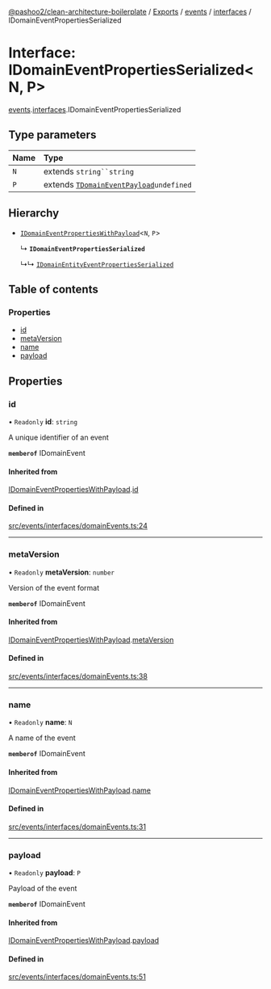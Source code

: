 [@pashoo2/clean-architecture-boilerplate](../README.md) / [Exports](../modules.md) / [events](../modules/events.md) / [interfaces](../modules/events.interfaces.md) / IDomainEventPropertiesSerialized

# Interface: IDomainEventPropertiesSerialized<N, P\>

[events](../modules/events.md).[interfaces](../modules/events.interfaces.md).IDomainEventPropertiesSerialized

## Type parameters

| Name | Type |
| :------ | :------ |
| `N` | extends `string``string` |
| `P` | extends [`TDomainEventPayload`](../modules/events.interfaces.md#tdomaineventpayload)`undefined` |

## Hierarchy

- [`IDomainEventPropertiesWithPayload`](events.interfaces.idomaineventpropertieswithpayload.md)<`N`, `P`\>

  ↳ **`IDomainEventPropertiesSerialized`**

  ↳↳ [`IDomainEntityEventPropertiesSerialized`](events.interfaces.idomainentityeventpropertiesserialized.md)

## Table of contents

### Properties

- [id](events.interfaces.idomaineventpropertiesserialized.md#id)
- [metaVersion](events.interfaces.idomaineventpropertiesserialized.md#metaversion)
- [name](events.interfaces.idomaineventpropertiesserialized.md#name)
- [payload](events.interfaces.idomaineventpropertiesserialized.md#payload)

## Properties

### id

• `Readonly` **id**: `string`

A unique identifier of an event

**`memberof`** IDomainEvent

#### Inherited from

[IDomainEventPropertiesWithPayload](events.interfaces.idomaineventpropertieswithpayload.md).[id](events.interfaces.idomaineventpropertieswithpayload.md#id)

#### Defined in

[src/events/interfaces/domainEvents.ts:24](https://github.com/pashoo2/clean-architecture-boilerplate/blob/4202db5/src/events/interfaces/domainEvents.ts#L24)

___

### metaVersion

• `Readonly` **metaVersion**: `number`

Version of the event format

**`memberof`** IDomainEvent

#### Inherited from

[IDomainEventPropertiesWithPayload](events.interfaces.idomaineventpropertieswithpayload.md).[metaVersion](events.interfaces.idomaineventpropertieswithpayload.md#metaversion)

#### Defined in

[src/events/interfaces/domainEvents.ts:38](https://github.com/pashoo2/clean-architecture-boilerplate/blob/4202db5/src/events/interfaces/domainEvents.ts#L38)

___

### name

• `Readonly` **name**: `N`

A name of the event

**`memberof`** IDomainEvent

#### Inherited from

[IDomainEventPropertiesWithPayload](events.interfaces.idomaineventpropertieswithpayload.md).[name](events.interfaces.idomaineventpropertieswithpayload.md#name)

#### Defined in

[src/events/interfaces/domainEvents.ts:31](https://github.com/pashoo2/clean-architecture-boilerplate/blob/4202db5/src/events/interfaces/domainEvents.ts#L31)

___

### payload

• `Readonly` **payload**: `P`

Payload of the event

**`memberof`** IDomainEvent

#### Inherited from

[IDomainEventPropertiesWithPayload](events.interfaces.idomaineventpropertieswithpayload.md).[payload](events.interfaces.idomaineventpropertieswithpayload.md#payload)

#### Defined in

[src/events/interfaces/domainEvents.ts:51](https://github.com/pashoo2/clean-architecture-boilerplate/blob/4202db5/src/events/interfaces/domainEvents.ts#L51)
